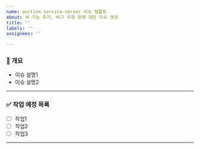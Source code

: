 ```yaml
---
name: auction-service-server 이슈 템플릿
about: 새 기능 추가, 버그 수정 등에 대한 이슈 생성
title: ''
labels: ''
assignees: ''

---
```


<!-- 이슈가 왜 필요한지, 어떤 작업을 수행할 예정인지 간단히 작성 -->
### 📝 개요
- 이슈 설명1
- 이슈 설명2

---

<!-- 이슈 해결에 필요한 작업을 나열 -->
### ✅ 작업 예정 목록
- [ ] 작업1
- [ ] 작업2
- [ ] 작업3

---